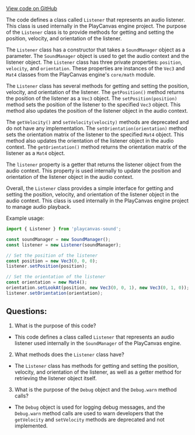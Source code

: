 [View code on GitHub](https://github.com/playcanvas/engine/src/platform/sound/listener.js)

The code defines a class called `Listener` that represents an audio listener. This class is used internally in the PlayCanvas engine project. The purpose of the `Listener` class is to provide methods for getting and setting the position, velocity, and orientation of the listener. 

The `Listener` class has a constructor that takes a `SoundManager` object as a parameter. The `SoundManager` object is used to get the audio context and the listener object. The `Listener` class has three private properties: `position`, `velocity`, and `orientation`. These properties are instances of the `Vec3` and `Mat4` classes from the PlayCanvas engine's `core/math` module. 

The `Listener` class has several methods for getting and setting the position, velocity, and orientation of the listener. The `getPosition()` method returns the position of the listener as a `Vec3` object. The `setPosition(position)` method sets the position of the listener to the specified `Vec3` object. This method also updates the position of the listener object in the audio context. 

The `getVelocity()` and `setVelocity(velocity)` methods are deprecated and do not have any implementation. The `setOrientation(orientation)` method sets the orientation matrix of the listener to the specified `Mat4` object. This method also updates the orientation of the listener object in the audio context. The `getOrientation()` method returns the orientation matrix of the listener as a `Mat4` object. 

The `listener` property is a getter that returns the listener object from the audio context. This property is used internally to update the position and orientation of the listener object in the audio context. 

Overall, the `Listener` class provides a simple interface for getting and setting the position, velocity, and orientation of the listener object in the audio context. This class is used internally in the PlayCanvas engine project to manage audio playback. 

Example usage:

```javascript
import { Listener } from 'playcanvas-sound';

const soundManager = new SoundManager();
const listener = new Listener(soundManager);

// Set the position of the listener
const position = new Vec3(0, 0, 0);
listener.setPosition(position);

// Set the orientation of the listener
const orientation = new Mat4();
orientation.setLookAt(position, new Vec3(0, 0, 1), new Vec3(0, 1, 0));
listener.setOrientation(orientation);
```
## Questions: 
 1. What is the purpose of this code?
- This code defines a class called `Listener` that represents an audio listener used internally in the `SoundManager` of the PlayCanvas engine.

2. What methods does the `Listener` class have?
- The `Listener` class has methods for getting and setting the position, velocity, and orientation of the listener, as well as a getter method for retrieving the listener object itself.

3. What is the purpose of the `Debug` object and the `Debug.warn` method calls?
- The `Debug` object is used for logging debug messages, and the `Debug.warn` method calls are used to warn developers that the `getVelocity` and `setVelocity` methods are deprecated and not implemented.